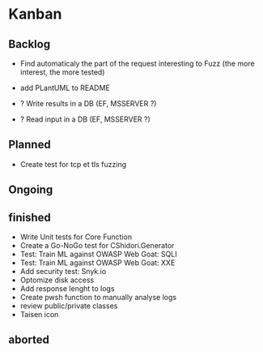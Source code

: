 # Kanban



## Backlog

* Find automaticaly the part of the request interesting to Fuzz (the more interest, the more tested)

* add PLantUML to README

* ? Write results in a DB (EF, MSSERVER ?)

* ? Read input in a DB (EF, MSSERVER ?)

## Planned

* Create test for tcp et tls fuzzing

## Ongoing



## finished

* Write Unit tests for Core Function
* Create a Go-NoGo test for CShidori.Generator
* Test: Train ML against OWASP Web Goat: SQLI
* Test: Train ML against OWASP Web Goat: XXE
* Add security test: Snyk.io
* Optomize disk access
* Add response lenght to logs
* Create pwsh function to manually analyse logs
* review public/private classes
* Taisen icon


## aborted

